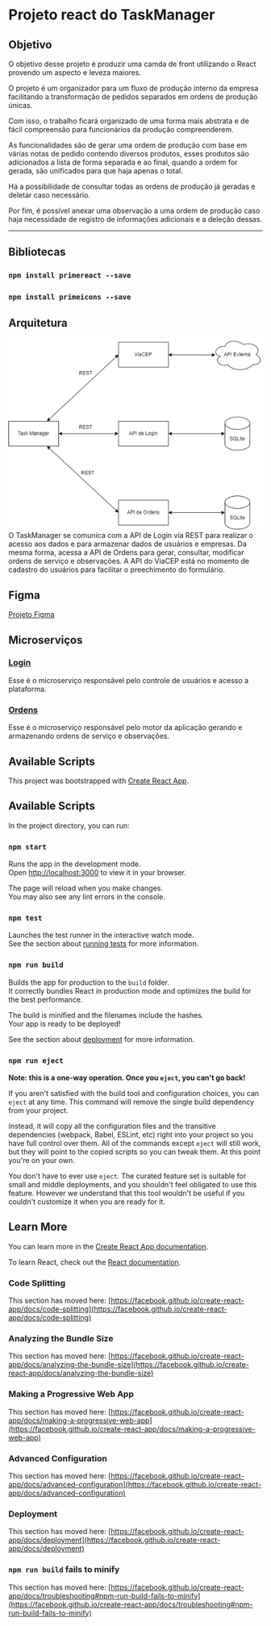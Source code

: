 # Projeto react do TaskManager

## Objetivo

O objetivo desse projeto é produzir uma camda de front utilizando o React provendo um aspecto e leveza maiores.

O projeto é um organizador para um fluxo de produção interno da empresa facilitando a transformação de pedidos separados em ordens de produção
únicas. 

Com isso, o trabalho ficará organizado de uma forma mais abstrata e de fácil compreensão para funcionários da produção compreenderem.

As funcionalidades são de gerar uma ordem de produção com base em várias notas de pedido contendo diversos produtos, esses produtos são adicionados a lista
de forma separada e ao final, quando a ordem for gerada, são unificados para que haja apenas o total.

Há a possibilidade de consultar todas as ordens de produção já geradas e deletar caso necessário.

Por fim, é possível anexar uma observação a uma ordem de produção caso haja necessidade de registro de informações adicionais e a deleção dessas.

---

## Bibliotecas

### `npm install primereact --save`
### `npm install primeicons --save`


## Arquitetura
![alt text](https://github.com/linkrag/TaskManager/blob/main/public/Fluxo%20TaskManager.drawio.png?raw=true)
O TaskManager se comunica com a API de Login via REST para realizar o acesso aos dados e para armazenar dados de usuários e empresas.
Da mesma forma, acessa a API de Ordens para gerar, consultar, modificar ordens de serviço e observações.
A API do ViaCEP está no momento de cadastro do usuários para facilitar o preechimento do formulário.


## Figma

[Projeto Figma](https://www.figma.com/design/8JxhPxAVmSoUOYKudMfiqu/Task-Manager?node-id=0-1&t=dbSkpMOYQkBE5p6Y-1)

## Microserviços

### [Login](https://github.com/linkrag/pos-fullstack-login)
Esse é o microserviço responsável pelo controle de usuários e acesso a plataforma.

### [Ordens](https://github.com/linkrag/pos-fullstack-basico)
Esse é o microserviço responsável pelo motor da aplicação gerando e armazenando ordens de serviço e observações.


## Available Scripts

This project was bootstrapped with [Create React App](https://github.com/facebook/create-react-app).

## Available Scripts

In the project directory, you can run:

### `npm start`

Runs the app in the development mode.\
Open [http://localhost:3000](http://localhost:3000) to view it in your browser.

The page will reload when you make changes.\
You may also see any lint errors in the console.

### `npm test`

Launches the test runner in the interactive watch mode.\
See the section about [running tests](https://facebook.github.io/create-react-app/docs/running-tests) for more information.

### `npm run build`

Builds the app for production to the `build` folder.\
It correctly bundles React in production mode and optimizes the build for the best performance.

The build is minified and the filenames include the hashes.\
Your app is ready to be deployed!

See the section about [deployment](https://facebook.github.io/create-react-app/docs/deployment) for more information.

### `npm run eject`

**Note: this is a one-way operation. Once you `eject`, you can't go back!**

If you aren't satisfied with the build tool and configuration choices, you can `eject` at any time. This command will remove the single build dependency from your project.

Instead, it will copy all the configuration files and the transitive dependencies (webpack, Babel, ESLint, etc) right into your project so you have full control over them. All of the commands except `eject` will still work, but they will point to the copied scripts so you can tweak them. At this point you're on your own.

You don't have to ever use `eject`. The curated feature set is suitable for small and middle deployments, and you shouldn't feel obligated to use this feature. However we understand that this tool wouldn't be useful if you couldn't customize it when you are ready for it.

## Learn More

You can learn more in the [Create React App documentation](https://facebook.github.io/create-react-app/docs/getting-started).

To learn React, check out the [React documentation](https://reactjs.org/).

### Code Splitting

This section has moved here: [https://facebook.github.io/create-react-app/docs/code-splitting](https://facebook.github.io/create-react-app/docs/code-splitting)

### Analyzing the Bundle Size

This section has moved here: [https://facebook.github.io/create-react-app/docs/analyzing-the-bundle-size](https://facebook.github.io/create-react-app/docs/analyzing-the-bundle-size)

### Making a Progressive Web App

This section has moved here: [https://facebook.github.io/create-react-app/docs/making-a-progressive-web-app](https://facebook.github.io/create-react-app/docs/making-a-progressive-web-app)

### Advanced Configuration

This section has moved here: [https://facebook.github.io/create-react-app/docs/advanced-configuration](https://facebook.github.io/create-react-app/docs/advanced-configuration)

### Deployment

This section has moved here: [https://facebook.github.io/create-react-app/docs/deployment](https://facebook.github.io/create-react-app/docs/deployment)

### `npm run build` fails to minify

This section has moved here: [https://facebook.github.io/create-react-app/docs/troubleshooting#npm-run-build-fails-to-minify](https://facebook.github.io/create-react-app/docs/troubleshooting#npm-run-build-fails-to-minify)
